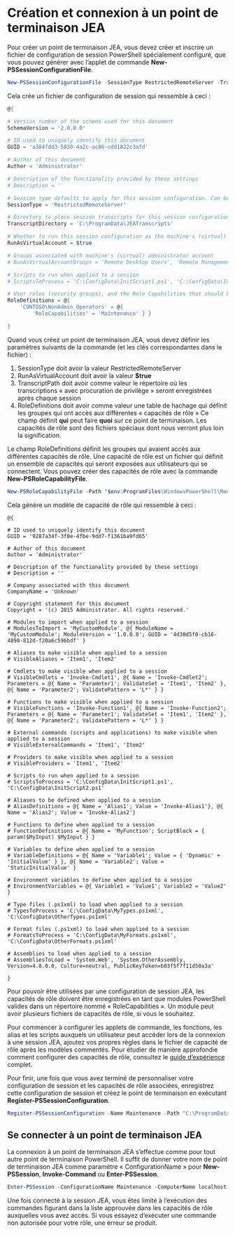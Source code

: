# Création et connexion à un point de terminaison JEA
Pour créer un point de terminaison JEA, vous devez créer et inscrire un fichier de configuration de session PowerShell spécialement configuré, que vous pouvez générer avec l’applet de commande **New-PSSessionConfigurationFile**.

```powershell
New-PSSessionConfigurationFile -SessionType RestrictedRemoteServer -TranscriptDirectory "C:\ProgramData\JEATranscripts" -RunAsVirtualAccount -RoleDefinitions @{ 'CONTOSO\NonAdmin_Operators' = @{ RoleCapabilities = 'Maintenance' }} -Path "$env:ProgramData\JEAConfiguration\Demo.pssc" 
```

Cela crée un fichier de configuration de session qui ressemble à ceci : 
```powershell
@{

# Version number of the schema used for this document
SchemaVersion = '2.0.0.0'

# ID used to uniquely identify this document
GUID = 'a384fdd3-5830-4a2c-ac86-cdd1822c3afd'

# Author of this document
Author = 'Administrator'

# Description of the functionality provided by these settings
# Description = ''

# Session type defaults to apply for this session configuration. Can be 'RestrictedRemoteServer' (recommended), 'Empty', or 'Default'
SessionType = 'RestrictedRemoteServer'

# Directory to place session transcripts for this session configuration
TranscriptDirectory = 'C:\ProgramData\JEATranscripts'

# Whether to run this session configuration as the machine's (virtual) administrator account
RunAsVirtualAccount = $true

# Groups associated with machine's (virtual) administrator account
# RunAsVirtualAccountGroups = 'Remote Desktop Users', 'Remote Management Users'

# Scripts to run when applied to a session
# ScriptsToProcess = 'C:\ConfigData\InitScript1.ps1', 'C:\ConfigData\InitScript2.ps1'

# User roles (security groups), and the Role Capabilities that should be applied to them when applied to a session
RoleDefinitions = @{
    'CONTOSO\NonAdmin_Operators' = @{
        'RoleCapabilities' = 'Maintenance' } }

} 
```
Quand vous créez un point de terminaison JEA, vous devez définir les paramètres suivants de la commande (et les clés correspondantes dans le fichier) :
1.  SessionType doit avoir la valeur RestrictedRemoteServer
2.  RunAsVirtualAccount doit avoir la valeur **$true**
3.  TranscriptPath doit avoir comme valeur le répertoire où les transcriptions « avec procuration de privilège » seront enregistrées après chaque session
4.  RoleDefinitions doit avoir comme valeur une table de hachage qui définit les groupes qui ont accès aux différentes « capacités de rôle »  Ce champ définit **qui** peut faire **quoi** sur ce point de terminaison.   Les capacités de rôle sont des fichiers spéciaux dont nous verront plus loin la signification.


Le champ RoleDefinitions définit les groupes qui avaient accès aux différentes capacités de rôle.  Une capacité de rôle est un fichier qui définit un ensemble de capacités qui seront exposées aux utilisateurs qui se connectent.  Vous pouvez créer des capacités de rôle avec la commande **New-PSRoleCapabilityFile**.

```powershell
New-PSRoleCapabilityFile -Path "$env:ProgramFiles\WindowsPowerShell\Modules\DemoModule\RoleCapabilities\Maintenance.psrc" 
```

Cela génère un modèle de capacité de rôle qui ressemble à ceci :
```
@{

# ID used to uniquely identify this document
GUID = '9287a34f-3f0e-4fbe-9dd7-f1361ba9fd65'

# Author of this document
Author = 'Administrator'

# Description of the functionality provided by these settings
# Description = ''

# Company associated with this document
CompanyName = 'Unknown'

# Copyright statement for this document
Copyright = '(c) 2015 Administrator. All rights reserved.'

# Modules to import when applied to a session
# ModulesToImport = 'MyCustomModule', @{ ModuleName = 'MyCustomModule'; ModuleVersion = '1.0.0.0'; GUID = '4d30d5f0-cb16-4898-812d-f20a6c596bdf' }

# Aliases to make visible when applied to a session
# VisibleAliases = 'Item1', 'Item2'

# Cmdlets to make visible when applied to a session
# VisibleCmdlets = 'Invoke-Cmdlet1', @{ Name = 'Invoke-Cmdlet2'; Parameters = @{ Name = 'Parameter1'; ValidateSet = 'Item1', 'Item2' }, @{ Name = 'Parameter2'; ValidatePattern = 'L*' } }

# Functions to make visible when applied to a session
# VisibleFunctions = 'Invoke-Function1', @{ Name = 'Invoke-Function2'; Parameters = @{ Name = 'Parameter1'; ValidateSet = 'Item1', 'Item2' }, @{ Name = 'Parameter2'; ValidatePattern = 'L*' } }

# External commands (scripts and applications) to make visible when applied to a session
# VisibleExternalCommands = 'Item1', 'Item2'

# Providers to make visible when applied to a session
# VisibleProviders = 'Item1', 'Item2'

# Scripts to run when applied to a session
# ScriptsToProcess = 'C:\ConfigData\InitScript1.ps1', 'C:\ConfigData\InitScript2.ps1'

# Aliases to be defined when applied to a session
# AliasDefinitions = @{ Name = 'Alias1'; Value = 'Invoke-Alias1'}, @{ Name = 'Alias2'; Value = 'Invoke-Alias2'}

# Functions to define when applied to a session
# FunctionDefinitions = @{ Name = 'MyFunction'; ScriptBlock = { param($MyInput) $MyInput } }

# Variables to define when applied to a session
# VariableDefinitions = @{ Name = 'Variable1'; Value = { 'Dynamic' + 'InitialValue' } }, @{ Name = 'Variable2'; Value = 'StaticInitialValue' }

# Environment variables to define when applied to a session
# EnvironmentVariables = @{ Variable1 = 'Value1'; Variable2 = 'Value2' }

# Type files (.ps1xml) to load when applied to a session
# TypesToProcess = 'C:\ConfigData\MyTypes.ps1xml', 'C:\ConfigData\OtherTypes.ps1xml'

# Format files (.ps1xml) to load when applied to a session
# FormatsToProcess = 'C:\ConfigData\MyFormats.ps1xml', 'C:\ConfigData\OtherFormats.ps1xml'

# Assemblies to load when applied to a session
# AssembliesToLoad = 'System.Web', 'System.OtherAssembly, Version=4.0.0.0, Culture=neutral, PublicKeyToken=b03f5f7f11d50a3a'

} 

```
Pour pouvoir être utilisées par une configuration de session JEA, les capacités de rôle doivent être enregistrées en tant que modules PowerShell valides dans un répertoire nommé « RoleCapabilities ». Un module peut avoir plusieurs fichiers de capacités de rôle, si vous le souhaitez.

Pour commencer à configurer les applets de commande, les fonctions, les alias et les scripts auxquels un utilisateur peut accéder lors de la connexion à une session JEA, ajoutez vos propres règles dans le fichier de capacité de rôle après les modèles commentés. Pour étudier de manière approfondie comment configurer des capacités de rôle, consultez le [guide d’expérience](http://aka.ms/JEA) complet.

Pour finir, une fois que vous avez terminé de personnaliser votre configuration de session et les capacités de rôle associées, enregistrez cette configuration de session et créez le point de terminaison en exécutant **Register-PSSessionConfiguration**.

```powershell
Register-PSSessionConfiguration -Name Maintenance -Path "C:\ProgramData\JEAConfiguration\Demo.pssc" 
```

## Se connecter à un point de terminaison JEA
La connexion à un point de terminaison JEA s’effectue comme pour tout autre point de terminaison PowerShell.  Il suffit de donner votre nom de point de terminaison JEA comme paramètre « ConfigurationName » pour **New-PSSession**, **Invoke-Command** ou **Enter-PSSession**.

```powershell
Enter-PSSession -ConfigurationName Maintenance -ComputerName localhost
```
Une fois connecté à la session JEA, vous êtes limité à l’exécution des commandes figurant dans la liste approuvée dans les capacités de rôle auxquelles vous avez accès. Si vous essayez d’exécuter une commande non autorisée pour votre rôle, une erreur se produit.

<!--HONumber=Aug16_HO3-->



